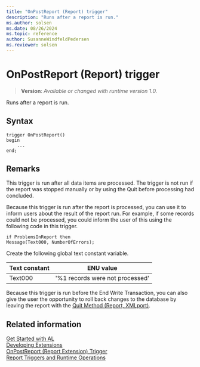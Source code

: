 ```yaml
---
title: "OnPostReport (Report) trigger"
description: "Runs after a report is run."
ms.author: solsen
ms.date: 08/26/2024
ms.topic: reference
author: SusanneWindfeldPedersen
ms.reviewer: solsen
---
```

[//]: # (START>DO_NOT_EDIT)
[//]: # (IMPORTANT:Do not edit any of the content between here and the END>DO_NOT_EDIT.)
[//]: # (Any modifications should be made in the .xml files in the ModernDev repo.)

# OnPostReport (Report) trigger
> **Version**: _Available or changed with runtime version 1.0._

Runs after a report is run.


## Syntax
```AL
trigger OnPostReport()
begin
    ...
end;
```



[//]: # (IMPORTANT: END>DO_NOT_EDIT)

## Remarks  

This trigger is run after all data items are processed. The trigger is not run if the report was stopped manually or by using the Quit before processing had concluded.  

Because this trigger is run after the report is processed, you can use it to inform users about the result of the report run. For example, if some records could not be processed, you could inform the user of this using the following code in this trigger.  

```AL
if ProblemsInReport then  
Message(Text000, NumberOfErrors);  
```  

Create the following global text constant variable.  

|**Text constant**|**ENU value**|  
|-----------------------|-------------------|  
|Text000|'%1 records were not processed'|  

Because this trigger is run before the End Write Transaction, you can also give the user the opportunity to roll back changes to the database by leaving the report with the [Quit Method \(Report, XMLport\)](../../methods-auto/report/reportinstance-quit-method.md).  

## Related information

[Get Started with AL](../../devenv-get-started.md)  
[Developing Extensions](../../devenv-dev-overview.md)  
[OnPostReport (Report Extension) Trigger](../reportextension/devenv-onpostreport-reportextension-trigger.md)  
[Report Triggers and Runtime Operations](../../devenv-report-triggers.md)  
